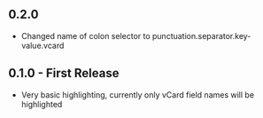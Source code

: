 ## 0.2.0
* Changed name of colon selector to punctuation.separator.key-value.vcard

## 0.1.0 - First Release
* Very basic highlighting, currently only vCard field names will be highlighted
